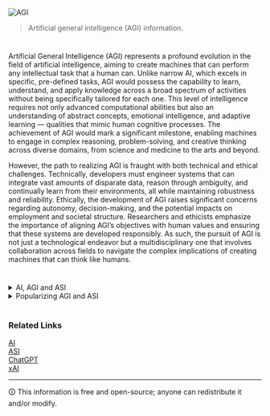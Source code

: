 ![AGI](https://github.com/sourceduty/AGI/assets/123030236/c6254cdb-047e-44c6-8fd9-386bffe89ca1)

> Artificial general intelligence (AGI) information.
#

Artificial General Intelligence (AGI) represents a profound evolution in the field of artificial intelligence, aiming to create machines that can perform any intellectual task that a human can. Unlike narrow AI, which excels in specific, pre-defined tasks, AGI would possess the capability to learn, understand, and apply knowledge across a broad spectrum of activities without being specifically tailored for each one. This level of intelligence requires not only advanced computational abilities but also an understanding of abstract concepts, emotional intelligence, and adaptive learning — qualities that mimic human cognitive processes. The achievement of AGI would mark a significant milestone, enabling machines to engage in complex reasoning, problem-solving, and creative thinking across diverse domains, from science and medicine to the arts and beyond.

However, the path to realizing AGI is fraught with both technical and ethical challenges. Technically, developers must engineer systems that can integrate vast amounts of disparate data, reason through ambiguity, and continually learn from their environments, all while maintaining robustness and reliability. Ethically, the development of AGI raises significant concerns regarding autonomy, decision-making, and the potential impacts on employment and societal structure. Researchers and ethicists emphasize the importance of aligning AGI’s objectives with human values and ensuring that these systems are developed responsibly. As such, the pursuit of AGI is not just a technological endeavor but a multidisciplinary one that involves collaboration across fields to navigate the complex implications of creating machines that can think like humans.

#

<details><summary>AI, AGI and ASI</summary>
<br>

### AI, AGI and ASI

Artificial Intelligence (AI) encompasses machines designed to perform tasks that typically require human intelligence. These tasks range from speech recognition and complex data interpretation to autonomous driving and strategic game playing. Most AI systems today are categorized as "narrow" or "weak" AI, meaning they excel in specific tasks but are limited by the parameters set during their programming. Examples include voice assistants like Siri, language translation services like Google Translate, and game-playing AIs such as AlphaGo.

Artificial General Intelligence (AGI) represents a significant leap forward, aspiring to match the intellectual capabilities of humans across any task. Unlike narrow AI, AGI would be capable of thinking, understanding, and acting with human-like versatility, adapting its knowledge to new and diverse contexts. This type of intelligence would allow machines to perform complex problem-solving and decision-making across various domains without specific task-oriented programming. AGI remains a theoretical goal within the field of AI research, with no existing real-world examples yet.

Artificial Superintelligence (ASI) extends beyond AGI, positing a future where machines not only replicate but substantially surpass all aspects of human intelligence. ASI would excel in scientific creativity, general wisdom, and social skills, outperforming the best human minds in virtually every discipline. The potential of ASI raises profound possibilities and risks, from groundbreaking advancements in medicine and technology to complex ethical and safety concerns. Like AGI, ASI is still a theoretical construct and a subject of extensive speculation within the academic and tech communities.

The progression from current narrow AI through AGI to ASI involves not just advances in computational power and algorithms but also deeper insights into human cognition and ethics. Each stage of AI development presents distinct challenges and societal implications, demanding careful consideration in terms of governance, ethical use, and integration into daily human activities. As we advance, the distinction between these forms of AI becomes crucial in guiding research priorities and policy decisions.

<br>    
</details>

<details><summary>Popularizing AGI and ASI</summary>
<br>

Predicting when Artificial General Intelligence (AGI) and Artificial Superintelligence (ASI) will emerge and become popular is a matter of significant debate and uncertainty. Several challenges affect these timelines, including the complexity of the technical issues involved, such as creating systems that can generalize across diverse tasks and make ethically complex decisions. Progress in AI research has been uneven, with rapid advancements in some areas of narrow AI and slower progress towards achieving human-like understanding and reasoning. Additionally, the ethical and safety concerns surrounding highly advanced AI systems require rigorous research and potentially stringent regulations, which could slow their development and adoption.

Expert opinions on the potential timelines for AGI and ASI vary widely. Some in the field believe that AGI could be feasible within a few decades, possibly as early as 2030, while others consider a much longer timeline or doubt its feasibility altogether. ASI, considered a more advanced stage of AI, is generally seen as even further off, with its realization contingent on achieving and surpassing AGI levels of capability. As developments unfold, continuous monitoring of AI research and the evolving discourse among experts will provide the best indicators of how soon these advanced AI stages might be realized.

<br>    
</details>

#
### Related Links

[AI](https://github.com/sourceduty/AI)
<br>
[ASI](https://github.com/sourceduty/ASI)
<br>
[ChatGPT](https://github.com/sourceduty/ChatGPT)
<br>
[xAI](https://github.com/sourceduty/xAI)

***
🛈 This information is free and open-source; anyone can redistribute it and/or modify.
